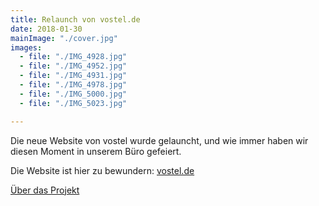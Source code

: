 ```yaml
---
title: Relaunch von vostel.de
date: 2018-01-30
mainImage: "./cover.jpg"
images:
  - file: "./IMG_4928.jpg"
  - file: "./IMG_4952.jpg"
  - file: "./IMG_4931.jpg"
  - file: "./IMG_4978.jpg"
  - file: "./IMG_5000.jpg"
  - file: "./IMG_5023.jpg"

---
```


Die neue Website von vostel wurde gelauncht, und wie immer haben wir diesen Moment in unserem Büro gefeiert. 

Die Website ist hier zu bewundern: [vostel.de](https://vostel.de)

[Über das Projekt](/projekte/vostel/)  
